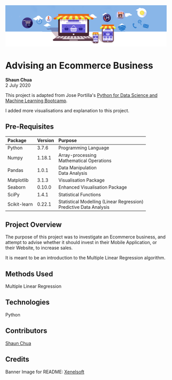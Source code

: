 <img src='./images/ecommerce-banner.png'>

# Advising an Ecommerce Business
**Shaun Chua**
<br>2 July 2020

This project is adapted from Jose Portilla's <a href='https://www.udemy.com/course/python-for-data-science-and-machine-learning-bootcamp/'> Python for Data Science and Machine Learning Bootcamp</a>.

I added more visualisations and explanation to this project.

## Pre-Requisites
| Package      | Version | Purpose                                                                 |
|:------------ |-----------------|:----------------------------------------------------------------|
| Python       | 3.7.6   | Programming Language                                                    |
| Numpy        | 1.18.1  | Array-processing <br> Mathematical Operations                           |
| Pandas       | 1.0.1   | Data Manipulation <br> Data Analysis                                    |
| Matplotlib   | 3.1.3   | Visualisation Package                                                   |
| Seaborn      | 0.10.0  | Enhanced Visualisation Package                                          |
| SciPy        | 1.4.1   | Statistical Functions                                                   |
| Scikit-learn | 0.22.1  | Statistical Modelling (Linear Regression) <br> Predictive Data Analysis |

## Project Overview
The purpose of this project was to investigate an Ecommerce business, and attempt to advise whether it should invest in their Mobile Application, or their Website, to increase sales.

It is meant to be an introduction to the Multiple Linear Regression algorithm.

## Methods Used
Multiple Linear Regression

## Technologies
Python

## Contributors
[Shaun Chua](https://github.com/shaunchua94)

## Credits
Banner Image for README: <a href='https://www.xenelsoft.com/images/ecommercedesignbanner.png'>Xenelsoft</a></div>
